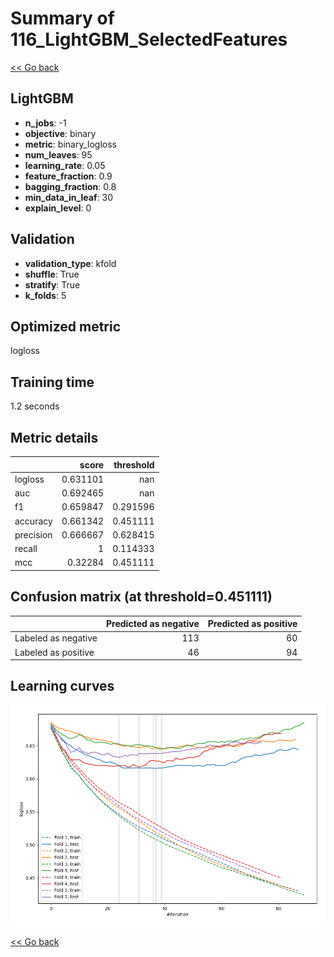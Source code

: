 # Summary of 116_LightGBM_SelectedFeatures

[<< Go back](../README.md)


## LightGBM
- **n_jobs**: -1
- **objective**: binary
- **metric**: binary_logloss
- **num_leaves**: 95
- **learning_rate**: 0.05
- **feature_fraction**: 0.9
- **bagging_fraction**: 0.8
- **min_data_in_leaf**: 30
- **explain_level**: 0

## Validation
 - **validation_type**: kfold
 - **shuffle**: True
 - **stratify**: True
 - **k_folds**: 5

## Optimized metric
logloss

## Training time

1.2 seconds

## Metric details
|           |    score |   threshold |
|:----------|---------:|------------:|
| logloss   | 0.631101 |  nan        |
| auc       | 0.692465 |  nan        |
| f1        | 0.659847 |    0.291596 |
| accuracy  | 0.661342 |    0.451111 |
| precision | 0.666667 |    0.628415 |
| recall    | 1        |    0.114333 |
| mcc       | 0.32284  |    0.451111 |


## Confusion matrix (at threshold=0.451111)
|                     |   Predicted as negative |   Predicted as positive |
|:--------------------|------------------------:|------------------------:|
| Labeled as negative |                     113 |                      60 |
| Labeled as positive |                      46 |                      94 |

## Learning curves
![Learning curves](learning_curves.png)

[<< Go back](../README.md)
